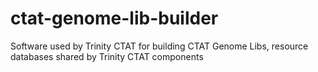# ctat-genome-lib-builder
Software used by Trinity CTAT for building CTAT Genome Libs, resource databases shared by Trinity CTAT components

